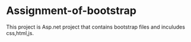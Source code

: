 # Assignment-of-bootstrap
This project is  Asp.net project that contains bootstrap files and inculudes css,html,js.

